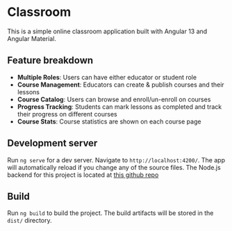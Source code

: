 # Classroom

This is a simple online classroom application built with Angular 13 and Angular Material.

## Feature breakdown

- **Multiple Roles**: Users can have either educator or student role
- **Course Management**: Educators can create & publish courses and their lessons
- **Course Catalog**: Users can browse and enroll/un-enroll on courses
- **Progress Tracking**: Students can mark lessons as completed and track their progress on different courses
- **Course Stats**: Course statistics are shown on each course page

## Development server

Run `ng serve` for a dev server. Navigate to `http://localhost:4200/`. The app will automatically reload if you change any of the source files. The Node.js backend for this project is located at [this github repo](https://github.com/blessed-sibanda/classroom-server.git)

## Build

Run `ng build` to build the project. The build artifacts will be stored in the `dist/` directory.
